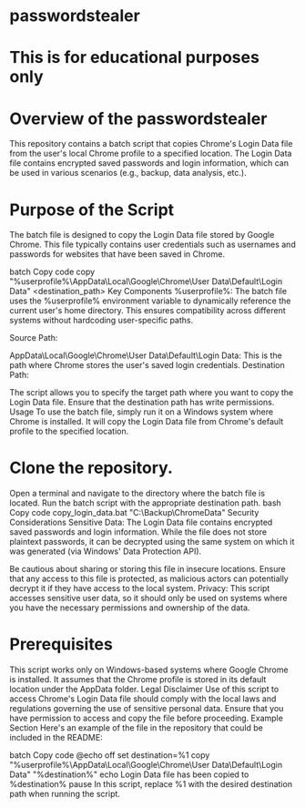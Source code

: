 # passwordstealer
# This is for educational purposes only

# Overview of the passwordstealer
This repository contains a batch script that copies Chrome's Login Data file from the user's local Chrome profile to a specified location. The Login Data file contains encrypted saved passwords and login information, which can be used in various scenarios (e.g., backup, data analysis, etc.).

# Purpose of the Script
The batch file is designed to copy the Login Data file stored by Google Chrome. This file typically contains user credentials such as usernames and passwords for websites that have been saved in Chrome.

batch
Copy code
copy "%userprofile%\AppData\Local\Google\Chrome\User Data\Default\Login Data" <destination_path>
Key Components
%userprofile%: The batch file uses the %userprofile% environment variable to dynamically reference the current user's home directory. This ensures compatibility across different systems without hardcoding user-specific paths.

Source Path:

AppData\Local\Google\Chrome\User Data\Default\Login Data: This is the path where Chrome stores the user's saved login credentials.
Destination Path:

The script allows you to specify the target path where you want to copy the Login Data file. Ensure that the destination path has write permissions.
Usage
To use the batch file, simply run it on a Windows system where Chrome is installed. It will copy the Login Data file from Chrome's default profile to the specified location.

# Clone the repository.

Open a terminal and navigate to the directory where the batch file is located.
Run the batch script with the appropriate destination path.
bash
Copy code
copy_login_data.bat "C:\Backup\ChromeData"
Security Considerations
Sensitive Data: The Login Data file contains encrypted saved passwords and login information. While the file does not store plaintext passwords, it can be decrypted using the same system on which it was generated (via Windows' Data Protection API).

Be cautious about sharing or storing this file in insecure locations.
Ensure that any access to this file is protected, as malicious actors can potentially decrypt it if they have access to the local system.
Privacy: This script accesses sensitive user data, so it should only be used on systems where you have the necessary permissions and ownership of the data.

# Prerequisites
This script works only on Windows-based systems where Google Chrome is installed.
It assumes that the Chrome profile is stored in its default location under the AppData folder.
Legal Disclaimer
Use of this script to access Chrome's Login Data file should comply with the local laws and regulations governing the use of sensitive personal data. Ensure that you have permission to access and copy the file before proceeding.
Example Section
Here's an example of the file in the repository that could be included in the README:

batch
Copy code
@echo off
set destination=%1
copy "%userprofile%\AppData\Local\Google\Chrome\User Data\Default\Login Data" "%destination%"
echo Login Data file has been copied to %destination%
pause
In this script, replace %1 with the desired destination path when running the script.
